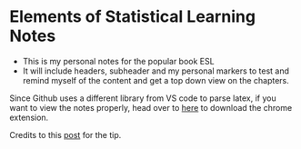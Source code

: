 # Elements of Statistical Learning Notes

- This is my personal notes for the popular book ESL
- It will include headers, subheader and my personal markers to test and remind myself of the content and get a top down view on the chapters.


Since Github uses a different library from VS code to parse latex,
if you want to view the notes properly, head over to [here](https://chrome.google.com/webstore/detail/mathjax-plugin-for-github/ioemnmodlmafdkllaclgeombjnmnbima/related) to download the chrome extension.


Credits to this [post](https://stackoverflow.com/questions/11256433/how-to-show-math-equations-in-general-githubs-markdownnot-githubs-blog) for the tip. 